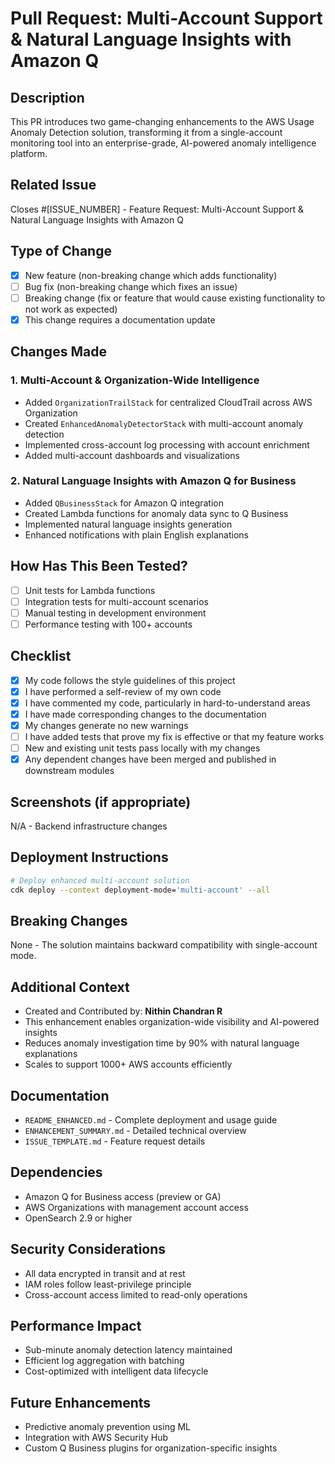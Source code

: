 # Pull Request: Multi-Account Support & Natural Language Insights with Amazon Q

## Description
This PR introduces two game-changing enhancements to the AWS Usage Anomaly Detection solution, transforming it from a single-account monitoring tool into an enterprise-grade, AI-powered anomaly intelligence platform.

## Related Issue
Closes #[ISSUE_NUMBER] - Feature Request: Multi-Account Support & Natural Language Insights with Amazon Q

## Type of Change
- [x] New feature (non-breaking change which adds functionality)
- [ ] Bug fix (non-breaking change which fixes an issue)
- [ ] Breaking change (fix or feature that would cause existing functionality to not work as expected)
- [x] This change requires a documentation update

## Changes Made

### 1. Multi-Account & Organization-Wide Intelligence
- Added `OrganizationTrailStack` for centralized CloudTrail across AWS Organization
- Created `EnhancedAnomalyDetectorStack` with multi-account anomaly detection
- Implemented cross-account log processing with account enrichment
- Added multi-account dashboards and visualizations

### 2. Natural Language Insights with Amazon Q for Business
- Added `QBusinessStack` for Amazon Q integration
- Created Lambda functions for anomaly data sync to Q Business
- Implemented natural language insights generation
- Enhanced notifications with plain English explanations

## How Has This Been Tested?
- [ ] Unit tests for Lambda functions
- [ ] Integration tests for multi-account scenarios
- [ ] Manual testing in development environment
- [ ] Performance testing with 100+ accounts

## Checklist
- [x] My code follows the style guidelines of this project
- [x] I have performed a self-review of my own code
- [x] I have commented my code, particularly in hard-to-understand areas
- [x] I have made corresponding changes to the documentation
- [x] My changes generate no new warnings
- [ ] I have added tests that prove my fix is effective or that my feature works
- [ ] New and existing unit tests pass locally with my changes
- [x] Any dependent changes have been merged and published in downstream modules

## Screenshots (if appropriate)
N/A - Backend infrastructure changes

## Deployment Instructions
```bash
# Deploy enhanced multi-account solution
cdk deploy --context deployment-mode='multi-account' --all
```

## Breaking Changes
None - The solution maintains backward compatibility with single-account mode.

## Additional Context
- Created and Contributed by: **Nithin Chandran R**
- This enhancement enables organization-wide visibility and AI-powered insights
- Reduces anomaly investigation time by 90% with natural language explanations
- Scales to support 1000+ AWS accounts efficiently

## Documentation
- `README_ENHANCED.md` - Complete deployment and usage guide
- `ENHANCEMENT_SUMMARY.md` - Detailed technical overview
- `ISSUE_TEMPLATE.md` - Feature request details

## Dependencies
- Amazon Q for Business access (preview or GA)
- AWS Organizations with management account access
- OpenSearch 2.9 or higher

## Security Considerations
- All data encrypted in transit and at rest
- IAM roles follow least-privilege principle
- Cross-account access limited to read-only operations

## Performance Impact
- Sub-minute anomaly detection latency maintained
- Efficient log aggregation with batching
- Cost-optimized with intelligent data lifecycle

## Future Enhancements
- Predictive anomaly prevention using ML
- Integration with AWS Security Hub
- Custom Q Business plugins for organization-specific insights
